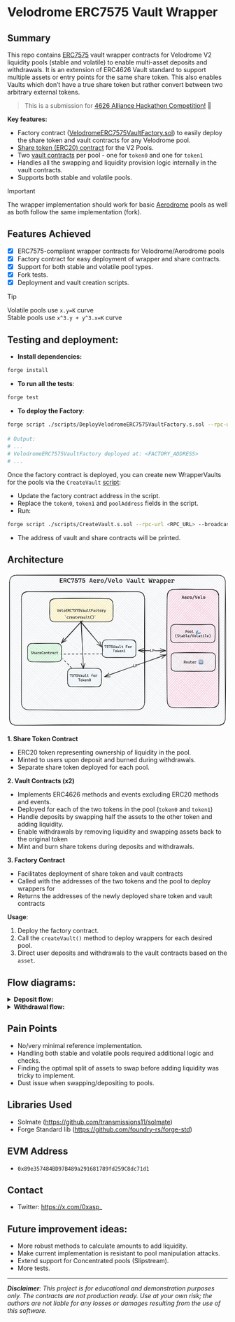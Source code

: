 # Velodrome ERC7575 Vault Wrapper 

## Summary
This repo contains [ERC7575](https://eips.ethereum.org/EIPS/eip-7575) vault wrapper contracts for Velodrome V2 liquidity pools (stable and volatile) to enable multi-asset deposits and withdrawals. It is an extension of ERC4626 Vault standard to support multiple assets or entry points for the same share token. This also enables Vaults which don’t have a true share token but rather convert between two arbitrary external tokens.

> This is a submission for [4626 Alliance Hackathon Competition!](https://x.com/erc4626/status/1808141681805422754) 🎉

**Key features:**
- Factory contract ([VelodromeERC7575VaultFactory.sol](../velodrome-7575-wrapper/src/VelodromeERC7575VaultFactory.sol)) to easily deploy the share token and vault contracts for any Velodrome pool.
- [Share token (ERC20) contract](../velodrome-7575-wrapper/src/VelodromeERC7575Share.sol) for the V2 Pools. 
- Two [vault contracts](../velodrome-7575-wrapper/src/VelodromeERC7575Vault.sol) per pool - one for `token0` and one for `token1`
- Handles all the swapping and liquidity provision logic internally in the vault contracts.
- Supports both stable and volatile pools.

> [!IMPORTANT]
> The wrapper implementation should work for basic [Aerodrome](aerodrome.finance) pools as well as both follow the same implementation (fork).


## Features Achieved
- [x] ERC7575-compliant wrapper contracts for Velodrome/Aerodrome pools
- [x] Factory contract for easy deployment of wrapper and share contracts.
- [x] Support for both stable and volatile pool types.
- [x] Fork tests.
- [x] Deployment and vault creation scripts.

> [!TIP]
> Volatile pools use `x.y=K` curve <br/>
> Stable pools use `x^3.y + y^3.x=K` curve


## Testing and deployment:
- **Install dependencies:**
```sh
forge install
```

- **To run all the tests**:
```sh
forge test
```

- **To deploy the Factory**:
```sh
forge script ./scripts/DeployVelodromeERC7575VaultFactory.s.sol --rpc-url <RPC_URL> --broadcast

# Output:
# ...
# VelodromeERC7575VaultFactory deployed at: <FACTORY_ADDRESS>
# ...
```

Once the factory contract is deployed, you can create new WrapperVaults for the pools via the `CreateVault` [script](./scripts/CreateVault.s.sol):
- Update the factory contract address in the script.
- Replace the `token0`, `token1` and `poolAddress` fields in the script.
- Run:
```sh
forge script ./scripts/CreateVault.s.sol --rpc-url <RPC_URL> --broadcast
```
- The address of vault and share contracts will be printed.

## Architecture

![](./assets/7575wrapper-arch.png)

**1. Share Token Contract**
 - ERC20 token representing ownership of liquidity in the pool.
 - Minted to users upon deposit and burned during withdrawals.
 - Separate share token deployed for each pool.

**2. Vault Contracts (x2)**
 - Implements ERC4626 methods and events excluding ERC20 methods and events. 
 - Deployed for each of the two tokens in the pool (`token0` and `token1`)  
 - Handle deposits by swapping half the assets to the other token and adding liquidity.
 - Enable withdrawals by removing liquidity and swapping assets back to the original token
 - Mint and burn share tokens during deposits and withdrawals.

**3. Factory Contract**
 - Facilitates deployment of share token and vault contracts
 - Called with the addresses of the two tokens and the pool to deploy wrappers for
 - Returns the addresses of the newly deployed share token and vault contracts

**Usage**:
1. Deploy the factory contract.
2. Call the `createVault()` method to deploy wrappers for each desired pool.
3. Direct user deposits and withdrawals to the vault contracts based on the `asset`.

## Flow diagrams:

<details> 
<summary> <b>Deposit flow: </b> </summary>

```mermaid
sequenceDiagram
    actor User
    participant Vault as VelodromeERC7575Vault
    participant ShareToken
    participant Router as Velodrome Router
    participant Pool as Velodrome Pool
    participant Asset

    User->>Vault: deposit(assets, receiver)
    Vault->>Vault: previewDeposit(assets)
    Vault->>Asset: safeTransferFrom(user, vault, assets)
    Vault->>Vault: _swapHalf(assets)
    Vault->>Router: swapExactTokensForTokens()
    Vault-->>Router: token0, token1
    Router->>Pool: swap()
    Pool-->>Router: tokens
    Router-->>Vault: swapped tokens
    Vault->>Vault: _addLiquidity(amount0, amount1)
    Vault->>Router: addLiquidity()
    Router->>Pool: mint(liquidity)
    Pool-->>Router: LP tokens
    Router-->>Vault: LP tokens
    Vault->>ShareToken: mint(receiver, shares)
    Vault-->>User: shares
```
</details>



<details> 
<summary> <b>Withdrawal flow: </b> </summary>

```mermaid
sequenceDiagram
    actor User
    participant Vault as VelodromeERC7575Vault
    participant ShareToken
    participant Router as Velodrome Router
    participant Pool as Velodrome Pool
    participant Asset

    User->>Vault: withdraw(assets, receiver, owner)
    Vault->>Vault: previewWithdraw(assets)
    Vault->>Vault: _removeLiquidity(shares)
    Vault->>Router: removeLiquidity()
    Router->>Pool: burn(liquidity)
    Pool-->>Router: token0, token1
    Router-->>Vault: token0, token1
    Vault->>ShareToken: burn(owner, shares)
    alt asset is token0
        Vault->>Vault: _swapFull(token1Amount)
    else asset is token1
        Vault->>Vault: _swapFull(token0Amount)
    end
    Vault->>Router: swapExactTokensForTokens()
    Router->>Pool: swap()
    Pool-->>Router: tokens
    Router-->>Vault: swapped tokens
    Vault->>Asset: transfer(receiver, assets)
    Vault-->>User: assets
```
</details>


## Pain Points
- No/very minimal reference implementation. 
- Handling both stable and volatile pools required additional logic and checks.
- Finding the optimal split of assets to swap before adding liquidity was tricky to implement.
- Dust issue when swapping/depositing to pools. 

## Libraries Used
- Solmate (https://github.com/transmissions11/solmate)
- Forge Standard lib (https://github.com/foundry-rs/forge-std)

## EVM Address
- `0x89e357484BD97B489a291681789fd259C8dc71d1`

## Contact
- Twitter: https://x.com/0xasp_

## Future improvement ideas:
- More robust methods to calculate amounts to add liquidity.
- Make current implementation is resistant to pool manipulation attacks.
- Extend support for Concentrated pools (Slipstream).
- More tests.

--- 

***Disclaimer**: This project is for educational and demonstration purposes only. The contracts are not production ready. Use at your own risk; the authors are not liable for any losses or damages resulting from the use of this software.*